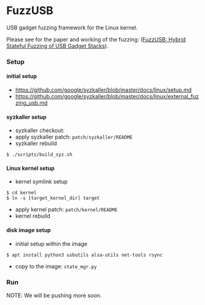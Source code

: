 # FuzzUSB #

USB gadget fuzzing framework for the Linux kernel.

Please see for the paper and working of the fuzzing:
([FuzzUSB: Hybrid Stateful Fuzzing of USB Gadget Stacks](https://github.com/purseclab/fuzzusb/blob/main/paper/fuzzusb.pdf)).

### Setup

#### initial setup
* https://github.com/google/syzkaller/blob/master/docs/linux/setup.md
* https://github.com/google/syzkaller/blob/master/docs/linux/external_fuzzing_usb.md

#### syzkaller setup
* syzkaller checkout:
* apply syzkaller patch: `patch/syzkaller/README`
* syzkaller rebuild
```
$ ./scripts/build_syz.sh
```

#### Linux kernel setup
* kernel symlink setup
```
$ cd kernel
$ ln -s [target_kernel_dir] target
```
* apply kernel patch: `patch/kernel/README`
* kernel rebuild 

#### disk image setup
* initial setup within the image
```
$ apt install python3 usbutils alsa-utils net-tools rsync
```
* copy to the image: `state_mgr.py` 

### Run 

NOTE: We will be pushing more soon. 

